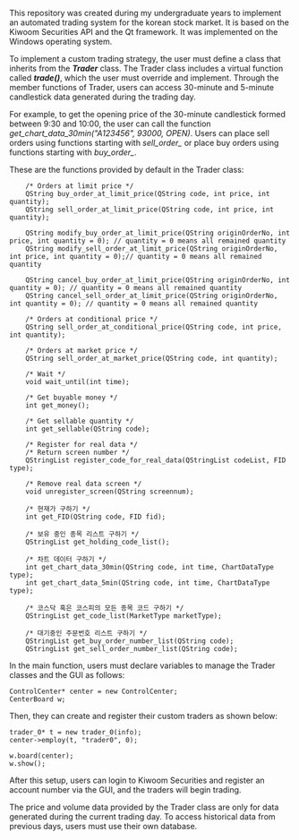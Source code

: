 This repository was created during my undergraduate years to implement an automated trading system for the korean stock market. It is based on the Kiwoom Securities API and the Qt framework. It was implemented on the Windows operating system.

To implement a custom trading strategy, the user must define a class that inherits from the ***Trader*** class. The Trader class includes a virtual function called ***trade()***, which the user must override and implement. Through the member functions of Trader, users can access 30-minute and 5-minute candlestick data generated during the trading day. 

For example, to get the opening price of the 30-minute candlestick formed between 9:30 and 10:00, the user can call the function *get_chart_data_30min("A123456", 93000, OPEN)*. Users can place sell orders using functions starting with *sell_order_* or place buy orders using functions starting with *buy_order_*.

These are the functions provided by default in the Trader class:
```
    /* Orders at limit price */
    QString buy_order_at_limit_price(QString code, int price, int quantity);
    QString sell_order_at_limit_price(QString code, int price, int quantity);

    QString modify_buy_order_at_limit_price(QString originOrderNo, int price, int quantity = 0); // quantity = 0 means all remained quantity
    QString modify_sell_order_at_limit_price(QString originOrderNo, int price, int quantity = 0);// quantity = 0 means all remained quantity

    QString cancel_buy_order_at_limit_price(QString originOrderNo, int quantity = 0); // quantity = 0 means all remained quantity
    QString cancel_sell_order_at_limit_price(QString originOrderNo, int quantity = 0); // quantity = 0 means all remained quantity

    /* Orders at conditional price */
    QString sell_order_at_conditional_price(QString code, int price, int quantity);

    /* Orders at market price */
    QString sell_order_at_market_price(QString code, int quantity);

    /* Wait */
    void wait_until(int time);

    /* Get buyable money */
    int get_money();

    /* Get sellable quantity */
    int get_sellable(QString code);

    /* Register for real data */
    /* Return screen number */
    QStringList register_code_for_real_data(QStringList codeList, FID type);

    /* Remove real data screen */
    void unregister_screen(QString screennum);

    /* 현재가 구하기 */
    int get_FID(QString code, FID fid);

    /* 보유 중인 종목 리스트 구하기 */
    QStringList get_holding_code_list();

    /* 차트 데이터 구하기 */
    int get_chart_data_30min(QString code, int time, ChartDataType type);
    int get_chart_data_5min(QString code, int time, ChartDataType type);

    /* 코스닥 혹은 코스피의 모든 종목 코드 구하기 */
    QStringList get_code_list(MarketType marketType);

    /* 대기중인 주문번호 리스트 구하기 */
    QStringList get_buy_order_number_list(QString code);
    QStringList get_sell_order_number_list(QString code);
```

In the main function, users must declare variables to manage the Trader classes and the GUI as follows:
```
ControlCenter* center = new ControlCenter;
CenterBoard w;
```
Then, they can create and register their custom traders as shown below:
```
trader_0* t = new trader_0(info);
center->employ(t, "trader0", 0);

w.board(center);
w.show();
```

After this setup, users can login to Kiwoom Securities and register an account number via the GUI, and the traders will begin trading.

The price and volume data provided by the Trader class are only for data generated during the current trading day. To access historical data from previous days, users must use their own database.
